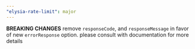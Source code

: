 ```yaml
---
"elysia-rate-limit": major
---
```


**BREAKING CHANGES** remove `responseCode`, and `responseMessage` in favor of new `errorResponse` option. please consult with documentation for more details
